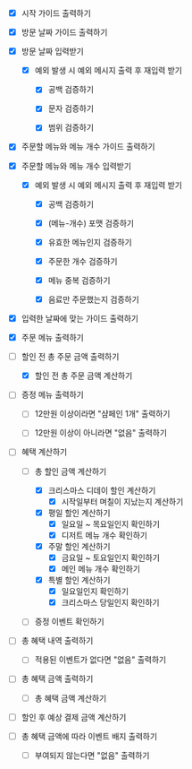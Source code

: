 - [x] 시작 가이드 출력하기


- [x] 방문 날짜 가이드 출력하기
- [x] 방문 날짜 입력받기
  - [x] 예외 발생 시 예외 메시지 출력 후 재입력 받기
    - [x] 공백 검증하기
    - [X] 문자 검증하기
    - [x] 범위 검증하기


- [x] 주문할 메뉴와 메뉴 개수 가이드 출력하기
- [x] 주문할 메뉴와 메뉴 개수 입력받기
  - [x] 예외 발생 시 예외 메시지 출력 후 재입력 받기
    - [x] 공백 검증하기
    - [x] (메뉴-개수) 포맷 검증하기
    - [x] 유효한 메뉴인지 검증하기
    - [x] 주문한 개수 검증하기
    - [x] 메뉴 중복 검증하기
    - [x] 음료만 주문했는지 검증하기


- [x] 입력한 날짜에 맞는 가이드 출력하기


- [x] 주문 메뉴 출력하기


- [ ] 할인 전 총 주문 금액 출력하기
    - [x] 할인 전 총 주문 금액 계산하기


- [ ] 증정 메뉴 출력하기
  - [ ] 12만원 이상이라면 "샴페인 1개" 출력하기
  - [ ] 12만원 이상이 아니라면 "없음" 출력하기


- [ ] 혜택 계산하기
  - [ ] 총 할인 금액 계산하기
    - [x] 크리스마스 디데이 할인 계산하기
      - [x] 시작일부터 며칠이 지났는지 계산하기 
    - [x] 평일 할인 계산하기
      - [x] 일요일 ~ 목요일인지 확인하기
      - [x] 디저트 메뉴 개수 확인하기
    - [x] 주말 할인 계산하기
      - [x] 금요일 ~ 토요일인지 확인하기
      - [x] 메인 메뉴 개수 확인하기
    - [x] 특별 할인 계산하기
      - [x] 일요일인지 확인하기
      - [x] 크리스마스 당일인지 확인하기
  - [ ] 증정 이벤트 확인하기


- [ ] 총 혜택 내역 출력하기
  - [ ] 적용된 이벤트가 없다면 "없음" 출력하기


- [ ] 총 혜택 금액 출력하기
  - [ ] 총 혜택 금액 계산하기


- [ ] 할인 후 예상 결제 금액 계산하기


- [ ] 총 혜택 금액에 따라 이벤트 배지 출력하기
  - [ ] 부여되지 않는다면 "없음" 출력하기